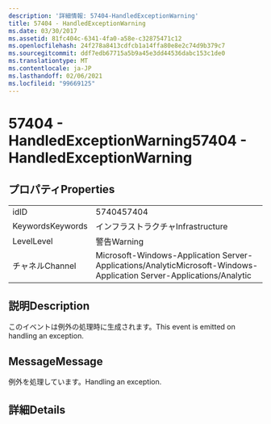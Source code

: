 ```yaml
---
description: '詳細情報: 57404-HandledExceptionWarning'
title: 57404 - HandledExceptionWarning
ms.date: 03/30/2017
ms.assetid: 81fc404c-6341-4fa0-a58e-c32875471c12
ms.openlocfilehash: 24f278a8413cdfcb1a14ffa80e8e2c74d9b379c7
ms.sourcegitcommit: ddf7edb67715a5b9a45e3dd44536dabc153c1de0
ms.translationtype: MT
ms.contentlocale: ja-JP
ms.lasthandoff: 02/06/2021
ms.locfileid: "99669125"
---
```

# <a name="57404---handledexceptionwarning"></a><span data-ttu-id="7d8b7-103">57404 - HandledExceptionWarning</span><span class="sxs-lookup"><span data-stu-id="7d8b7-103">57404 - HandledExceptionWarning</span></span>

## <a name="properties"></a><span data-ttu-id="7d8b7-104">プロパティ</span><span class="sxs-lookup"><span data-stu-id="7d8b7-104">Properties</span></span>  
  
|||  
|-|-|  
|<span data-ttu-id="7d8b7-105">id</span><span class="sxs-lookup"><span data-stu-id="7d8b7-105">ID</span></span>|<span data-ttu-id="7d8b7-106">57404</span><span class="sxs-lookup"><span data-stu-id="7d8b7-106">57404</span></span>|  
|<span data-ttu-id="7d8b7-107">Keywords</span><span class="sxs-lookup"><span data-stu-id="7d8b7-107">Keywords</span></span>|<span data-ttu-id="7d8b7-108">インフラストラクチャ</span><span class="sxs-lookup"><span data-stu-id="7d8b7-108">Infrastructure</span></span>|  
|<span data-ttu-id="7d8b7-109">Level</span><span class="sxs-lookup"><span data-stu-id="7d8b7-109">Level</span></span>|<span data-ttu-id="7d8b7-110">警告</span><span class="sxs-lookup"><span data-stu-id="7d8b7-110">Warning</span></span>|  
|<span data-ttu-id="7d8b7-111">チャネル</span><span class="sxs-lookup"><span data-stu-id="7d8b7-111">Channel</span></span>|<span data-ttu-id="7d8b7-112">Microsoft-Windows-Application Server-Applications/Analytic</span><span class="sxs-lookup"><span data-stu-id="7d8b7-112">Microsoft-Windows-Application Server-Applications/Analytic</span></span>|  
  
## <a name="description"></a><span data-ttu-id="7d8b7-113">説明</span><span class="sxs-lookup"><span data-stu-id="7d8b7-113">Description</span></span>  

 <span data-ttu-id="7d8b7-114">このイベントは例外の処理時に生成されます。</span><span class="sxs-lookup"><span data-stu-id="7d8b7-114">This event is emitted on handling an exception.</span></span>  
  
## <a name="message"></a><span data-ttu-id="7d8b7-115">Message</span><span class="sxs-lookup"><span data-stu-id="7d8b7-115">Message</span></span>  

 <span data-ttu-id="7d8b7-116">例外を処理しています。</span><span class="sxs-lookup"><span data-stu-id="7d8b7-116">Handling an exception.</span></span>  
  
## <a name="details"></a><span data-ttu-id="7d8b7-117">詳細</span><span class="sxs-lookup"><span data-stu-id="7d8b7-117">Details</span></span>
